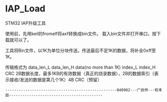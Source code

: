 IAP_Load
========

STM32 IAP升级工具

使用前，先用keil的fromelf将axf转换成bin文件。
载入bin文件并打开串口，按下载就可以了。

工具将Bin文件，以1K为单位分块传送。传送最后不足1K的数据，将补全0xff至1K。

传输格式为 data_len_L  data_len_H  data(no more than 1K)   index_L index_H CRC
2B数据长度，最多1KB的有效数据（真正的烧录数据），2B的数据索引（表示接收/发送的数据是第几个1K）4B CRC（预留）


    --------------------------------------------------040902---广技师---校本部------------------------------------------  
